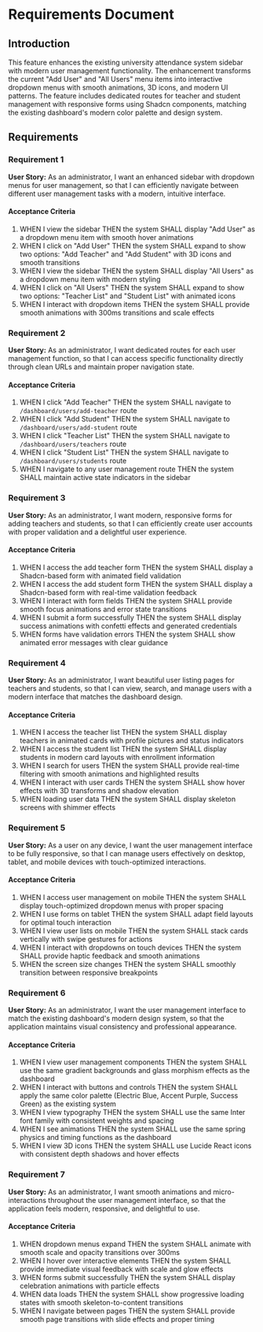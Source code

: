 # Requirements Document

## Introduction

This feature enhances the existing university attendance system sidebar with modern user management functionality. The enhancement transforms the current "Add User" and "All Users" menu items into interactive dropdown menus with smooth animations, 3D icons, and modern UI patterns. The feature includes dedicated routes for teacher and student management with responsive forms using Shadcn components, matching the existing dashboard's modern color palette and design system.

## Requirements

### Requirement 1

**User Story:** As an administrator, I want an enhanced sidebar with dropdown menus for user management, so that I can efficiently navigate between different user management tasks with a modern, intuitive interface.

#### Acceptance Criteria

1. WHEN I view the sidebar THEN the system SHALL display "Add User" as a dropdown menu item with smooth hover animations
2. WHEN I click on "Add User" THEN the system SHALL expand to show two options: "Add Teacher" and "Add Student" with 3D icons and smooth transitions
3. WHEN I view the sidebar THEN the system SHALL display "All Users" as a dropdown menu item with modern styling
4. WHEN I click on "All Users" THEN the system SHALL expand to show two options: "Teacher List" and "Student List" with animated icons
5. WHEN I interact with dropdown items THEN the system SHALL provide smooth animations with 300ms transitions and scale effects

### Requirement 2

**User Story:** As an administrator, I want dedicated routes for each user management function, so that I can access specific functionality directly through clean URLs and maintain proper navigation state.

#### Acceptance Criteria

1. WHEN I click "Add Teacher" THEN the system SHALL navigate to `/dashboard/users/add-teacher` route
2. WHEN I click "Add Student" THEN the system SHALL navigate to `/dashboard/users/add-student` route  
3. WHEN I click "Teacher List" THEN the system SHALL navigate to `/dashboard/users/teachers` route
4. WHEN I click "Student List" THEN the system SHALL navigate to `/dashboard/users/students` route
5. WHEN I navigate to any user management route THEN the system SHALL maintain active state indicators in the sidebar

### Requirement 3

**User Story:** As an administrator, I want modern, responsive forms for adding teachers and students, so that I can efficiently create user accounts with proper validation and a delightful user experience.

#### Acceptance Criteria

1. WHEN I access the add teacher form THEN the system SHALL display a Shadcn-based form with animated field validation
2. WHEN I access the add student form THEN the system SHALL display a Shadcn-based form with real-time validation feedback
3. WHEN I interact with form fields THEN the system SHALL provide smooth focus animations and error state transitions
4. WHEN I submit a form successfully THEN the system SHALL display success animations with confetti effects and generated credentials
5. WHEN forms have validation errors THEN the system SHALL show animated error messages with clear guidance

### Requirement 4

**User Story:** As an administrator, I want beautiful user listing pages for teachers and students, so that I can view, search, and manage users with a modern interface that matches the dashboard design.

#### Acceptance Criteria

1. WHEN I access the teacher list THEN the system SHALL display teachers in animated cards with profile pictures and status indicators
2. WHEN I access the student list THEN the system SHALL display students in modern card layouts with enrollment information
3. WHEN I search for users THEN the system SHALL provide real-time filtering with smooth animations and highlighted results
4. WHEN I interact with user cards THEN the system SHALL show hover effects with 3D transforms and shadow elevation
5. WHEN loading user data THEN the system SHALL display skeleton screens with shimmer effects

### Requirement 5

**User Story:** As a user on any device, I want the user management interface to be fully responsive, so that I can manage users effectively on desktop, tablet, and mobile devices with touch-optimized interactions.

#### Acceptance Criteria

1. WHEN I access user management on mobile THEN the system SHALL display touch-optimized dropdown menus with proper spacing
2. WHEN I use forms on tablet THEN the system SHALL adapt field layouts for optimal touch interaction
3. WHEN I view user lists on mobile THEN the system SHALL stack cards vertically with swipe gestures for actions
4. WHEN I interact with dropdowns on touch devices THEN the system SHALL provide haptic feedback and smooth animations
5. WHEN the screen size changes THEN the system SHALL smoothly transition between responsive breakpoints

### Requirement 6

**User Story:** As an administrator, I want the user management interface to match the existing dashboard's modern design system, so that the application maintains visual consistency and professional appearance.

#### Acceptance Criteria

1. WHEN I view user management components THEN the system SHALL use the same gradient backgrounds and glass morphism effects as the dashboard
2. WHEN I interact with buttons and controls THEN the system SHALL apply the same color palette (Electric Blue, Accent Purple, Success Green) as the existing system
3. WHEN I view typography THEN the system SHALL use the same Inter font family with consistent weights and spacing
4. WHEN I see animations THEN the system SHALL use the same spring physics and timing functions as the dashboard
5. WHEN I view 3D icons THEN the system SHALL use Lucide React icons with consistent depth shadows and hover effects

### Requirement 7

**User Story:** As an administrator, I want smooth animations and micro-interactions throughout the user management interface, so that the application feels modern, responsive, and delightful to use.

#### Acceptance Criteria

1. WHEN dropdown menus expand THEN the system SHALL animate with smooth scale and opacity transitions over 300ms
2. WHEN I hover over interactive elements THEN the system SHALL provide immediate visual feedback with scale and glow effects
3. WHEN forms submit successfully THEN the system SHALL display celebration animations with particle effects
4. WHEN data loads THEN the system SHALL show progressive loading states with smooth skeleton-to-content transitions
5. WHEN I navigate between pages THEN the system SHALL provide smooth page transitions with slide effects and proper timing